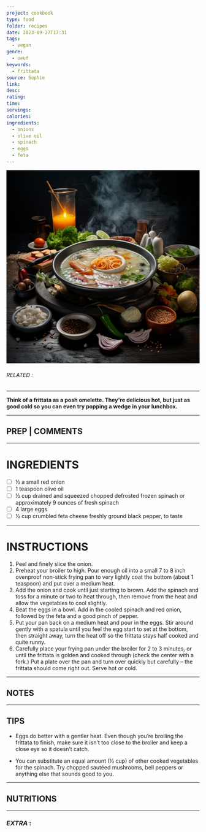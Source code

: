 ```yaml
---
project: cookbook
type: food
folder: recipes
date: 2023-09-27T17:31
tags:
  - vegan
genre:
  - oeuf
keywords:
  - frittata
source: Sophie
link: 
desc: 
rating: 
time: 
servings: 
calories: 
ingredients:
  - onions
  - olive oil
  - spinach
  - eggs
  - feta
---
```


![IMAGE](_default.png)

###### *RELATED* : 
---
**Think of a frittata as a posh omelette. They're delicious hot, but just as good cold so you can even try popping a wedge in your lunchbox.**

---
## PREP | COMMENTS



---
# INGREDIENTS

- [ ] ½ a small red onion
- [ ] 1 teaspoon olive oil
- [ ] ½ cup drained and squeezed chopped defrosted frozen spinach or approximately 9 ounces of fresh spinach
- [ ] 4 large eggs
- [ ] ½ cup crumbled feta cheese freshly ground black pepper, to taste

---
# INSTRUCTIONS

1. Peel and finely slice the onion.
2. Preheat your broiler to high. Pour enough oil into a small 7 to 8 inch ovenproof non-stick frying pan to very lightly coat the bottom (about 1 teaspoon) and put over a medium heat.
3. Add the onion and cook until just starting to brown. Add the spinach and toss for a minute or two to heat through, then remove from the heat and allow the vegetables to cool slightly.
4. Beat the eggs in a bowl. Add in the cooled spinach and red onion, followed by the feta and a good pinch of pepper.
5. Put your pan back on a medium heat and pour in the eggs. Stir around gently with a spatula until you feel the egg start to set at the bottom, then straight away, turn the heat off so the frittata stays half cooked and quite runny.
6. Carefully place your frying pan under the broiler for 2 to 3 minutes, or until the frittata is golden and cooked through (check the center with a fork.) Put a plate over the pan and turn over quickly but carefully – the frittata should come right out. Serve hot or cold.

---
## NOTES



---
## TIPS

- Eggs do better with a gentler heat. Even though you’re broiling the frittata to finish, make sure it isn’t too close to the broiler and keep a close eye so it doesn’t catch.
    
- You can substitute an equal amount (½ cup) of other cooked vegetables for the spinach. Try chopped sautéed mushrooms, bell peppers or anything else that sounds good to you.

---
## NUTRITIONS



---
### *EXTRA* :



